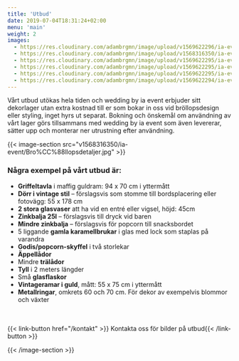 ```yaml
---
title: 'Utbud'
date: 2019-07-04T18:31:24+02:00
menu: 'main'
weight: 2
images:
  - https://res.cloudinary.com/adambrgmn/image/upload/v1569622296/ia-event/Medelhavsdukning-bro%CC%88llop-2.jpg
  - https://res.cloudinary.com/adambrgmn/image/upload/v1568316350/ia-event/Bro%CC%88llopsdetaljer.jpg
  - https://res.cloudinary.com/adambrgmn/image/upload/v1569622295/ia-event/Bordsplacering-skylt-bro%CC%88llop-1.jpg
  - https://res.cloudinary.com/adambrgmn/image/upload/v1569622295/ia-event/samantha-gades-x40Q9jrEVT0-unsplash.jpg
  - https://res.cloudinary.com/adambrgmn/image/upload/v1569622295/ia-event/Vigselba%CC%8Age-utomhus_kopia.jpg
  - https://res.cloudinary.com/adambrgmn/image/upload/v1569622294/ia-event/Ballonggirlang.jpg
---
```


Vårt utbud utökas hela tiden och wedding by ia event erbjuder sitt dekorlager
utan extra kostnad till er som bokar in oss vid bröllopsdesign eller styling,
inget hyrs ut separat. Bokning och önskemål om användning av vårt lager görs
tillsammans med wedding by ia event som även levererar, sätter upp och monterar
ner utrustning efter användning.

{{< image-section src="v1568316350/ia-event/Bro%CC%88llopsdetaljer.jpg" >}}

### Några exempel på vårt utbud är:

- **Griffeltavla** i maffig guldram: 94 x 70 cm i yttermått
- **Dörr i vintage stil** – förslagsvis som stomme till bordsplacering eller
  fotovägg: 55 x 178 cm
- **2 stora glasvaser** att ha vid en entré eller vigsel, höjd: 45cm
- **Zinkbalja 25l** – förslagsvis till dryck vid baren
- **Mindre zinkbalja** – förslagsvis för popcorn till snacksbordet
- 5 liggande **gamla karamellbrukar** i glas med lock som staplas på varandra
- **Godis/popcorn-skyffel** i två storlekar
- **Äppellådor**
- Mindre **trälådor**
- **Tyll** i 2 meters längder
- Små **glasflaskor**
- **Vintageramar i guld**, mått: 55 x 75 cm i yttermått
- **Metallringar**, omkrets 60 och 70 cm. För dekor av exempelvis blommor och
  växter

<br><br> {{< link-button href="/kontakt" >}} Kontakta oss för bilder på
utbud{{< /link-button >}}

{{< /image-section >}}
